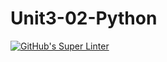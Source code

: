 # Unit3-02-Python
[![GitHub's Super Linter](README.md/../../../workflows/Mr%20Coxall's%20Super%20Linter/badge.svg)](README.md/../../../actions)
